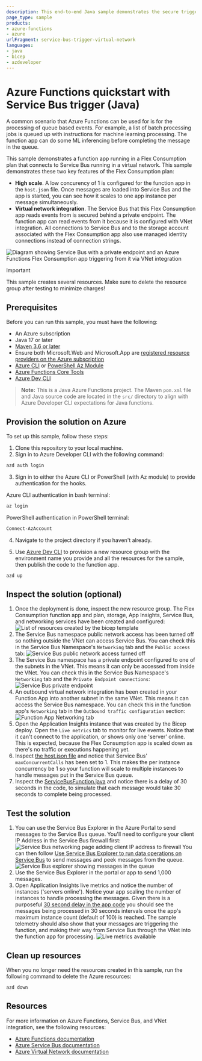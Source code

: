```yaml
---
description: This end-to-end Java sample demonstrates the secure triggering of a Flex Consumption plan app from a Storage Bus instance secured in a virtual network.
page_type: sample
products:
- azure-functions
- azure
urlFragment: service-bus-trigger-virtual-network
languages:
- java
- bicep
- azdeveloper
---
```


# Azure Functions quickstart with Service Bus trigger (Java)

A common scenario that Azure Functions can be used for is for the processing of queue based events. For example, a list of batch processing jobs is queued up with instructions for machine learning processing. The function app can do some ML inferencing before completing the message in the queue.

This sample demonstrates a function app running in a Flex Consumption plan that connects to Service Bus running in a virtual network. This sample demonstrates these two key features of the Flex Consumption plan:

* **High scale**. A low concurency of 1 is configured for the function app in the `host.json` file. Once messages are loaded into Service Bus and the app is started, you can see how it scales to one app instance per message simultaneously.
* **Virtual network integration**. The Service Bus that this Flex Consumption app reads events from is secured behind a private endpoint. The function app can read events from it because it is configured with VNet integration. All connections to Service Bus and to the storage account associated with the Flex Consumption app also use managed identity connections instead of connection strings.

![Diagram showing Service Bus with a private endpoint and an Azure Functions Flex Consumption app triggering from it via VNet integration](./img/SB-VNET.png)

> [!IMPORTANT]
> This sample creates several resources. Make sure to delete the resource group after testing to minimize charges!

## Prerequisites

Before you can run this sample, you must have the following:

* An Azure subscription  
* Java 17 or later
* [Maven 3.6 or later](https://maven.apache.org/download.cgi)
* Ensure both Microsoft.Web and Microsoft.App are [registered resource providers on the Azure subscription](https://learn.microsoft.com/azure/azure-resource-manager/management/resource-providers-and-types#register-resource-provider)
* [Azure CLI](https://learn.microsoft.com/cli/azure/install-azure-cli) or [PowerShell Az Module](https://learn.microsoft.com/powershell/azure/new-azureps-module-az)
* [Azure Functions Core Tools](https://learn.microsoft.com/azure/azure-functions/functions-run-local?tabs=v4%2Clinux%2Cjava%2Cportal%2Cbash#install-the-azure-functions-core-tools)
* [Azure Dev CLI](https://learn.microsoft.com/azure/developer/azure-developer-cli/install-azd?tabs=winget-windows%2Cbrew-mac%2Cscript-linux&pivots=os-windows)

> **Note:** This is a Java Azure Functions project. The Maven `pom.xml` file and Java source code are located in the `src/` directory to align with Azure Developer CLI expectations for Java functions.

## Provision the solution on Azure

To set up this sample, follow these steps:

1. Clone this repository to your local machine.
2. Sign in to Azure Developer CLI with the following command:

  ```bash
  azd auth login
  ```

3. Sign in to either the Azure CLI or PowerShell (with Az module) to provide authentication for the hooks.

  Azure CLI authentication in bash terminal:
  
  ```bash
  az login
  ```

  PowerShell authentication in PowerShell terminal:

  ```powershell
  Connect-AzAccount
  ```

4. Navigate to the project directory if you haven't already.

5. Use [Azure Dev CLI](https://learn.microsoft.com/azure/developer/azure-developer-cli/install-azd) to provision a new resource group with the environment name you provide and all the resources for the sample, then publish the code to the function app.

  ```bash
  azd up
  ```

## Inspect the solution (optional)

1. Once the deployment is done, inspect the new resource group. The Flex Consumption function app and plan, storage, App Insights, Service Bus, and networking services have been created and configured:
![List of resources created by the bicep template](./img/resources.png)
1. The Service Bus namespace public network access has been turned off so nothing outside the VNet can access Service Bus. You can check this in the Service Bus  Namespace's `Networking` tab and the `Public access` tab:
![Service Bus public network access turned off](./img/sb-disabled-network-access.png)
1. The Service Bus namespace has a private endpoint configured to one of the subnets in the VNet. This means it can only be accessed from inside the VNet. You can check this in the Service Bus Namespace's `Networking` tab and the `Private Endpoint connections`:
![Service Bus private endpoint](./img/sb-private-endpoint.png)
1. An outbound virtual network integration has been created in your Function App into another subnet in the same VNet. This means it can access the Service Bus namespace. You can check this in the function app's `Networking` tab in the `Outbound traffic configuration` section:
![Function App Networking tab](./img/func-vnet.png)
1. Open the Application Insights instance that was created by the Bicep deploy. Open the `Live metrics` tab to monitor for live events. Notice that it can't connect to the application, or shows only one 'server' online. This is expected, because the Flex Consumption app is scaled down as there's no traffic or executions happening yet.
1. Inspect [the host.json file](./src/host.json) and notice that Service Bus' `maxConcurrentCalls` has been set to 1. This makes the per instance concurrency be 1 so your function will scale to multiple instances to handle messages put in the Service Bus queue.
1. Inspect the [ServiceBusFunction.java](./src/main/java/com/example/ServiceBusFunction.java) and notice there is a delay of 30 seconds in the code, to simulate that each message would take 30 seconds to complete being processed.

## Test the solution

1. You can use the Service Bus Explorer in the Azure Portal to send messages to the Service Bus queue. You'll need to configure your client IP Address in the Service Bus firewall first:
![Service Bus networking page adding client IP address to firewall](./img/sb-addclientip.png)
You can then follow [Use Service Bus Explorer to run data operations on Service Bus](https://learn.microsoft.com/en-us/azure/service-bus-messaging/explorer) to send messages and peek messages from the queue.
![Service Bus explorer showing messages in the queue](./img/sb-messages.png)
1. Use the Service Bus Explorer in the portal or app to send 1,000 messages.
1. Open Application Insights live metrics and notice the number of instances ('servers online'). Notice your app scaling the number of instances to handle processing the messages. Given there is a purposeful [30 second delay in the app code](./src/main/java/com/example/ServiceBusFunction.java#L25) you should see the messages being processed in 30 seconds intervals once the app's maximum instance count (default of 100) is reached. The sample telemetry should also show that your messages are triggering the function, and making their way from Service Bus through the VNet into the function app for processing.
![Live metrics available](./img/live-metrics.png)

## Clean up resources

When you no longer need the resources created in this sample, run the following command to delete the Azure resources:

```bash
azd down
```

## Resources

For more information on Azure Functions, Service Bus, and VNet integration, see the following resources:

* [Azure Functions documentation](https://docs.microsoft.com/azure/azure-functions/)
* [Azure Service Bus documentation](https://docs.microsoft.com/azure/service-bus/)
* [Azure Virtual Network documentation](https://docs.microsoft.com/azure/virtual-network/)
